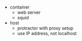 - container
    - web server
    - squid
- host
    - protractor with proxy setup
    - use IP address, not localhost

